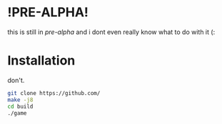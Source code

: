 # !PRE-ALPHA!
this is still in *pre-alpha* and i dont even really know what to do with it (:

# Installation

don't.

```bash
git clone https://github.com/
make -j8
cd build
./game

```

